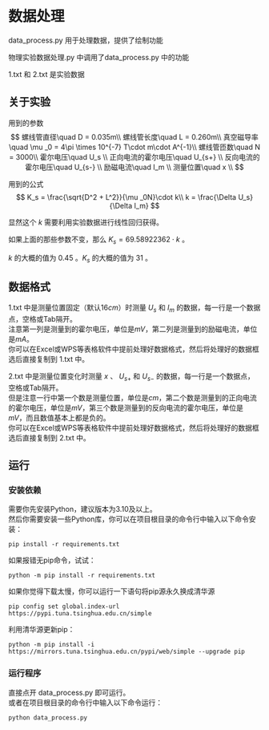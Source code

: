 # 数据处理
data_process.py 用于处理数据，提供了绘制功能  

物理实验数据处理.py 中调用了data_process.py 中的功能  

1.txt 和 2.txt 是实验数据

## 关于实验

用到的参数
$$
螺线管直径\quad D = 0.035m\\
螺线管长度\quad L = 0.260m\\
真空磁导率\quad \mu _0 = 4\pi \times 10^{-7} T\cdot m\cdot A^{-1}\\
螺线管匝数\quad N = 3000\\
霍尔电压\quad U_s \\
正向电流的霍尔电压\quad U_{s+} \\
反向电流的霍尔电压\quad U_{s-} \\
励磁电流\quad I_m \\
测量位置\quad x \\
$$

用到的公式
$$
K_s = \frac{\sqrt{D^2 + L^2}}{\mu _0N}\cdot k\\
k = \frac{\Delta U_s}{\Delta I_m}
$$

显然这个 $k$ 需要利用实验数据进行线性回归获得。

如果上面的那些参数不变，那么 $K_s = 69.58922362 \cdot k$ 。

$k$ 的大概的值为 $0.45$ 。$K_s$ 的大概的值为 $31$ 。

## 数据格式
1.txt 中是测量位置固定（默认$16cm$）时测量 $U_s$ 和 $I_m$ 的数据，每一行是一个数据点，空格或Tab隔开。  
注意第一列是测量到的霍尔电压，单位是$mV$，第二列是测量到的励磁电流，单位是$mA$。  
你可以在Excel或WPS等表格软件中提前处理好数据格式，然后将处理好的数据框选后直接复制到 1.txt 中。

2.txt 中是测量位置变化时测量 $x$ 、 $U_{s+}$ 和 $U_{s-}$ 的数据，每一行是一个数据点，空格或Tab隔开。  
但是注意一行中第一个数是测量位置，单位是$cm$，第二个数是测量到的正向电流的霍尔电压，单位是$mV$，第三个数是测量到的反向电流的霍尔电压，单位是$mV$，而且数值基本上都是负的。  
你可以在Excel或WPS等表格软件中提前处理好数据格式，然后将处理好的数据框选后直接复制到 2.txt 中。

## 运行

### 安装依赖
需要你先安装Python，建议版本为3.10及以上。  
然后你需要安装一些Python库，你可以在项目根目录的命令行中输入以下命令安装：
```
pip install -r requirements.txt
```

如果报错无pip命令，试试：
```
python -m pip install -r requirements.txt
```

如果你觉得下载太慢，你可以运行一下语句将pip源永久换成清华源
```
pip config set global.index-url https://pypi.tuna.tsinghua.edu.cn/simple
```

利用清华源更新pip：
```
python -m pip install -i https://mirrors.tuna.tsinghua.edu.cn/pypi/web/simple --upgrade pip
```
### 运行程序
直接点开 data_process.py 即可运行。  
或者在项目根目录的命令行中输入以下命令运行：
```
python data_process.py
```